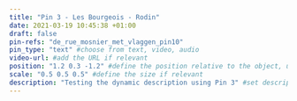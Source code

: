```yaml
---
title: "Pin 3 - Les Bourgeois - Rodin"
date: 2021-03-19 10:45:38 +01:00
draft: false
pin-refs: "de_rue_mosnier_met_vlaggen_pin10"
pin_type: "text" #choose from text, video, audio
video-url: #add the URL if relevant
position: "1.2 0.3 -1.2" #define the position relative to the object, use aframe inspector to set correctly
scale: "0.5 0.5 0.5" #define the size if relevant
description: "Testing the dynamic description using Pin 3" #set description if relevant
---
```

